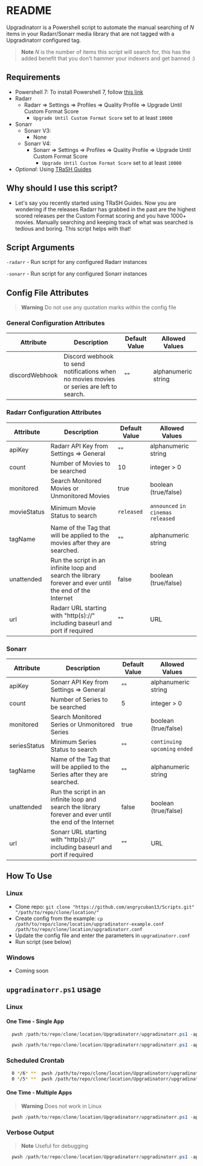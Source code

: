 # README

Upgradinatorr is a Powershell script to automate the manual searching of *N* items in your Radarr/Sonarr media library that are not tagged with a Upgradinatorr configured tag.

> **Note**
> *N* is the number of items this script will search for, this has the added benefit that you don't hammer your indexers and get banned :)

## Requirements

* Powershell 7: To install Powershell 7, follow [this link](https://learn.microsoft.com/en-us/powershell/scripting/install/installing-powershell?view=powershell-7.2)
* Radarr
  * Radarr => Settings => Profiles => Quality Profile => Upgrade Until Custom Format Score
    * `Upgrade Until Custom Format Score` set to at least `10000`
* Sonarr
  * Sonarr V3:
    * None
  * Sonarr V4:
    * Sonarr => Settings => Profiles => Quality Profile => Upgrade Until Custom Format Score
      * `Upgrade Until Custom Format Score` set to at least `10000`
* *Optional*: Using [TRaSH Guides](https://trash-guides.info/)

## Why should I use this script?

* Let's say you recently started using TRaSH Guides. Now you are wondering if the releases Radarr has grabbed in the past are the highest scored releases per the Custom Format scoring and you have 1000+ movies. Manually searching and keeping track of what was searched is tedious and boring. This script helps with that!

## Script Arguments

`-radarr` - Run script for any configured Radarr instances

`-sonarr` - Run script for any configured Sonarr instances

## Config File Attributes

> **Warning**
> Do not use any quotation marks within the config file

### General Configuration Attributes

| Attribute   | Description                                                                                               | Default Value | Allowed Values                      |
| ----------- | --------------------------------------------------------------------------------------------------------- | ------------- | ----------------------------------- |
| discordWebhook      | Discord webhook to send notifications when no movies movies or series are left to search.                                                                   | "" | alphanumeric string   

### Radarr Configuration Attributes

| Attribute   | Description                                                                                               | Default Value | Allowed Values                      |
| ----------- | --------------------------------------------------------------------------------------------------------- | ------------- | ----------------------------------- |
| apiKey      | Radarr API Key from Settings => General                                                                   | ""            | alphanumeric string                 |
| count       | Number of Movies to be searched                                                                           | 10            | integer > 0                         |
| monitored   | Search Monitored Movies or Unmonitored Movies                                                             | true          | boolean (true/false)                |
| movieStatus | Minimum Movie Status to search                                                                            | `released`    | `announced` `in cinemas` `released` |
| tagName     | Name of the Tag that will be applied to the movies after they are  searched.                              | ""            | alphanumeric string                 |
| unattended  | Run the script in an infinite loop and search the library forever and  ever until the end of the Internet | false         | boolean (true/false)                |
| url         | Radarr URL starting with "http(s)://" including baseurl and  port if required                             | ""            | URL                                 |

### Sonarr

| Attribute    | Description                                                                                               | Default Value | Allowed Values                      |
| ------------ | --------------------------------------------------------------------------------------------------------- | ------------- | ----------------------------------- |
| apiKey       | Sonarr API Key from Settings => General                                                                   | ""            | alphanumeric string                 |
| count        | Number of Series to be searched                                                                           | 5             | integer > 0                         |
| monitored    | Search Monitored Series or Unmonitored Series                                                             | true          | boolean (true/false)                |
| seriesStatus | Minimum Series Status to search                                                                           | ""            | `continuing`   `upcoming`   `ended` |
| tagName      | Name of the Tag that will be applied to the Series after they are  searched.                              | ""            | alphanumeric string                 |
| unattended   | Run the script in an infinite loop and search the library forever and  ever until the end of the Internet | false         | boolean (true/false)                |
| url          | Sonarr URL starting with "http(s)://" including baseurl and  port if required                             | ""            | URL                                 |

## How To Use

### Linux

* Clone repo: `git clone "https://github.com/angrycuban13/Scripts.git" "/path/to/repo/clone/location/"`
* Create config from the example: `cp /path/to/repo/clone/location/upgradinatorr-example.conf /path/to/repo/clone/location/upgradinatorr.conf`
* Update the config file and enter the parameters in `upgradinatorr.conf`
* Run script (see below)

### Windows
* Coming soon

## `upgradinatorr.ps1` usage

### Linux

#### One Time - Single App

```powershell
  pwsh /path/to/repo/clone/location/Upgradinatorr/upgradinatorr.ps1 -apps radarr
```

```powershell
  pwsh /path/to/repo/clone/location/Upgradinatorr/upgradinatorr.ps1 -apps sonarr
```

### Scheduled Crontab

```bash
  0 */6* **  pwsh /path/to/repo/clone/location/Upgradinatorr/upgradinatorr.ps1 -apps radarr
  0 */5* **  pwsh /path/to/repo/clone/location/Upgradinatorr/upgradinatorr.ps1 -apps sonarr
```

#### One Time - Multiple Apps

>**Warning**
> Does not work in Linux

```powershell
  pwsh /path/to/repo/clone/location/Upgradinatorr/upgradinatorr.ps1 -apps radarr,sonarr
```

### Verbose Output

> **Note** 
> Useful for debugging

```powershell
  pwsh /path/to/repo/clone/location/Upgradinatorr/upgradinatorr.ps1 -apps radarr -verbose
```
